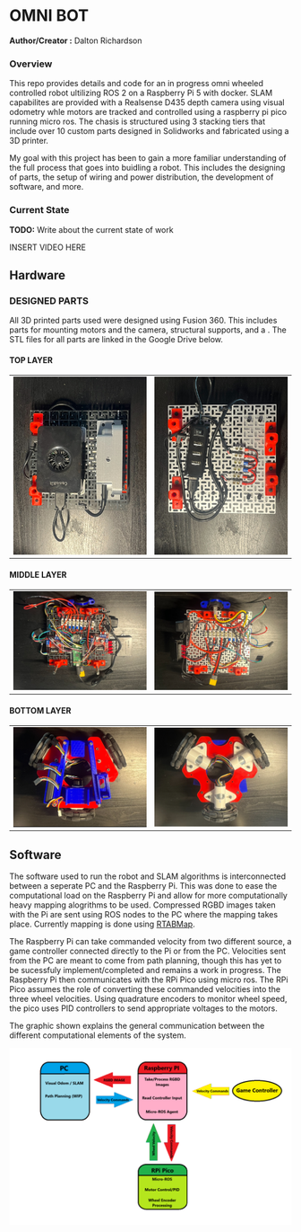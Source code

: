 # OMNI BOT
__Author/Creator :__ Dalton Richardson 

### Overview
This repo provides details and code for an in progress omni wheeled controlled robot 
ultilizing ROS 2 on a Raspberry Pi 5 with docker. SLAM capabilites are provided with a 
Realsense D435 depth camera using visual odometry whle motors are tracked and controlled 
using a raspberry pi pico running micro ros. The chasis is structured using 3 stacking 
tiers that include over 10 custom parts designed in Solidworks and fabricated using a 3D printer. 

My goal with this project has been to gain a more familiar understanding of 
the full process that goes into buidling a robot. This includes the designing
 of parts, the setup of wiring and power 
distribution, the development of software, and more.

### Current State

__TODO:__ Write about the current state of work


INSERT VIDEO HERE


## Hardware

### DESIGNED PARTS

All 3D printed parts used were designed using Fusion 360. This includes parts for mounting motors and the camera, structural supports, and a . The STL files for all parts are linked in the Google Drive below.


#### TOP LAYER
<table>
    <tr>
        <td><img src="images/IMG_5516.jpg" alt="TOP" width="400"/></td>
        <td><img src="images/IMG_5517.jpg" alt="SIDE" width="400"/></td>
    </tr>
</table>

#### MIDDLE LAYER
<table>
    <tr>
        <td><img src="images/IMG_5518.jpg" alt="BOTTOM" width="400"/></td>
        <td><img src="images/IMG_5519.jpg" alt="FRONT" width="400"/></td>
    </tr>
</table>

#### BOTTOM LAYER
<table>
    <tr>
        <td><img src="images/IMG_5520.jpg" alt="BACK" width="400"/></td>
        <td><img src="images/IMG_5521.jpg" alt="LEFT" width="400"/></td>
    </tr>
</table>


## Software

The software used to run the robot and SLAM algorithms is interconnected between a seperate PC and the Raspberry Pi. This was done to ease the computational load on the Raspberry Pi and allow for more computationally heavy mapping alogrithms to be used. Compressed RGBD images taken with the Pi are sent using ROS nodes to the PC where the mapping takes place. Currently mapping is done using [RTABMap](https://introlab.github.io/rtabmap/). 

The Raspberry Pi can take commanded velocity from two different source, a game controller connected directly to the Pi or from the PC. Velocities sent from the PC are meant to come from path planning, though this has yet to be sucessfuly implement/completed and remains a work in progress. The Raspberry Pi then communicates with the RPi Pico using micro ros. The RPi Pico assumes the role of converting these commanded velocities into the three wheel velocities. Using quadrature encoders to monitor wheel speed, the pico uses PID controllers to send appropriate voltages to the motors. 

The graphic shown explains the general communication between the different computational elements of the system.

<img src="images/Bot_Software.png" alt="software" width="1000"/>